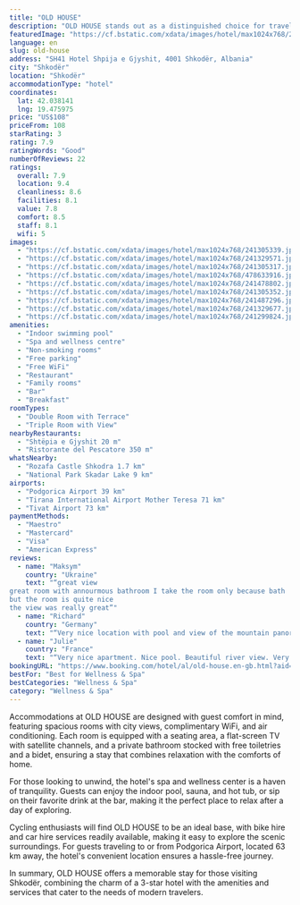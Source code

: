 ```yaml
---
title: "OLD HOUSE"
description: "OLD HOUSE stands out as a distinguished choice for travelers seeking a blend of comfort and convenience in Shkodër, located just 45 km from the Port of Bar."
featuredImage: "https://cf.bstatic.com/xdata/images/hotel/max1024x768/241305339.jpg?k=0ad4992ca869c3f3ea6e243f260db93de8148a5922edb12c2bee6e0f1478b2ac&o=&hp=1"
language: en
slug: old-house
address: "SH41 Hotel Shpija e Gjyshit, 4001 Shkodër, Albania"
city: "Shkodër"
location: "Shkodër"
accommodationType: "hotel"
coordinates:
  lat: 42.038141
  lng: 19.475975
price: "US$108"
priceFrom: 108
starRating: 3
rating: 7.9
ratingWords: "Good"
numberOfReviews: 22
ratings:
  overall: 7.9
  location: 9.4
  cleanliness: 8.6
  facilities: 8.1
  value: 7.8
  comfort: 8.5
  staff: 8.1
  wifi: 5
images:
  - "https://cf.bstatic.com/xdata/images/hotel/max1024x768/241305339.jpg?k=0ad4992ca869c3f3ea6e243f260db93de8148a5922edb12c2bee6e0f1478b2ac&o=&hp=1"
  - "https://cf.bstatic.com/xdata/images/hotel/max1024x768/241329571.jpg?k=037a398599d31aeea4d519854623bb9352ae3c07da09cb30fc0800ade6f15dd9&o=&hp=1"
  - "https://cf.bstatic.com/xdata/images/hotel/max1024x768/241305317.jpg?k=9b4e1f944ecf8ec39d764b8210f7ef4b647b755347d8878cfd664e272a9df00b&o=&hp=1"
  - "https://cf.bstatic.com/xdata/images/hotel/max1024x768/478633916.jpg?k=85ff63ac4c9fb322bf661e33338753f6f6e2003b96b14c9b1ec45227a9cb8683&o=&hp=1"
  - "https://cf.bstatic.com/xdata/images/hotel/max1024x768/241478802.jpg?k=5187fe20664034dbf1a2e7d75a472bd3935ff02a0a05c3ac21002bb9c2d12049&o=&hp=1"
  - "https://cf.bstatic.com/xdata/images/hotel/max1024x768/241305352.jpg?k=bed042795e09f376db4da43fb73fb80daf5432bb5ea01ebd32e37ca07970a6ed&o=&hp=1"
  - "https://cf.bstatic.com/xdata/images/hotel/max1024x768/241487296.jpg?k=6e63412c4387dcef58489bec6e4b87ef8c74ee1963562c8c8b665a03a90d1552&o=&hp=1"
  - "https://cf.bstatic.com/xdata/images/hotel/max1024x768/241329677.jpg?k=07e4da72049621cd22e4faadc8455a85adb25d272e63b39764abb12ba1121086&o=&hp=1"
  - "https://cf.bstatic.com/xdata/images/hotel/max1024x768/241299824.jpg?k=d31beb9ed540f56b3706d68480a4c28f4a7c7aa3e5b26bdb5091268c8aa5f97f&o=&hp=1"
amenities:
  - "Indoor swimming pool"
  - "Spa and wellness centre"
  - "Non-smoking rooms"
  - "Free parking"
  - "Free WiFi"
  - "Restaurant"
  - "Family rooms"
  - "Bar"
  - "Breakfast"
roomTypes:
  - "Double Room with Terrace"
  - "Triple Room with View"
nearbyRestaurants:
  - "Shtëpia e Gjyshit 20 m"
  - "Ristorante del Pescatore 350 m"
whatsNearby:
  - "Rozafa Castle Shkodra 1.7 km"
  - "National Park Skadar Lake 9 km"
airports:
  - "Podgorica Airport 39 km"
  - "Tirana International Airport Mother Teresa 71 km"
  - "Tivat Airport 73 km"
paymentMethods:
  - "Maestro"
  - "Mastercard"
  - "Visa"
  - "American Express"
reviews:
  - name: "Maksym"
    country: "Ukraine"
    text: "“great view
great room with annourmous bathroom I take the room only because bath
but the room is quite nice
the view was really great”"
  - name: "Richard"
    country: "Germany"
    text: "“Very nice location with pool and view of the mountain panorama. Good breakfast with fresh fruit.”"
  - name: "Julie"
    country: "France"
    text: "“Very nice apartment. Nice pool. Beautiful river view. Very nice staff.”"
bookingURL: "https://www.booking.com/hotel/al/old-house.en-gb.html?aid=8035640"
bestFor: "Best for Wellness & Spa"
bestCategories: "Wellness & Spa"
category: "Wellness & Spa"
---
```


Accommodations at OLD HOUSE are designed with guest comfort in mind, featuring spacious rooms with city views, complimentary WiFi, and air conditioning. Each room is equipped with a seating area, a flat-screen TV with satellite channels, and a private bathroom stocked with free toiletries and a bidet, ensuring a stay that combines relaxation with the comforts of home.

For those looking to unwind, the hotel's spa and wellness center is a haven of tranquility. Guests can enjoy the indoor pool, sauna, and hot tub, or sip on their favorite drink at the bar, making it the perfect place to relax after a day of exploring.

Cycling enthusiasts will find OLD HOUSE to be an ideal base, with bike hire and car hire services readily available, making it easy to explore the scenic surroundings. For guests traveling to or from Podgorica Airport, located 63 km away, the hotel's convenient location ensures a hassle-free journey.

In summary, OLD HOUSE offers a memorable stay for those visiting Shkodër, combining the charm of a 3-star hotel with the amenities and services that cater to the needs of modern travelers.